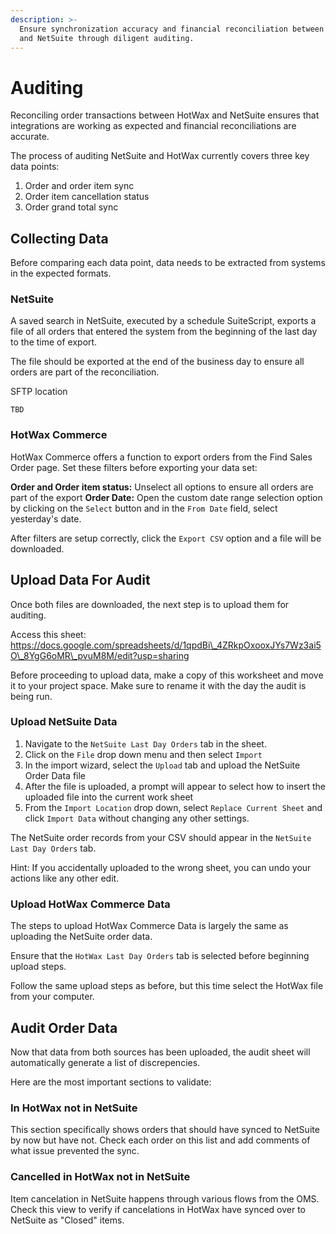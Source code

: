 ```yaml
---
description: >-
  Ensure synchronization accuracy and financial reconciliation between HotWax
  and NetSuite through diligent auditing.
---
```


# Auditing

Reconciling order transactions between HotWax and NetSuite ensures that integrations are working as expected and financial reconciliations are accurate.

The process of auditing NetSuite and HotWax currently covers three key data points:

1. Order and order item sync
2. Order item cancellation status
3. Order grand total sync

## Collecting Data

Before comparing each data point, data needs to be extracted from systems in the expected formats.

### NetSuite

A saved search in NetSuite, executed by a schedule SuiteScript, exports a file of all orders that entered the system from the beginning of the last day to the time of export.

The file should be exported at the end of the business day to ensure all orders are part of the reconciliation.

SFTP location

```
TBD
```

### HotWax Commerce

HotWax Commerce offers a function to export orders from the Find Sales Order page. Set these filters before exporting your data set:

**Order and Order item status:** Unselect all options to ensure all orders are part of the export **Order Date:** Open the custom date range selection option by clicking on the `Select` button and in the `From Date` field, select yesterday's date.

After filters are setup correctly, click the `Export CSV` option and a file will be downloaded.

## Upload Data For Audit

Once both files are downloaded, the next step is to upload them for auditing.

Access this sheet: https://docs.google.com/spreadsheets/d/1qpdBi\_4ZRkpOxooxJYs7Wz3ai5O\_8YgG6oMR\_pvuM8M/edit?usp=sharing

Before proceeding to upload data, make a copy of this worksheet and move it to your project space. Make sure to rename it with the day the audit is being run.

### Upload NetSuite Data

1. Navigate to the `NetSuite Last Day Orders` tab in the sheet.
2. Click on the `File` drop down menu and then select `Import`
3. In the import wizard, select the `Upload` tab and upload the NetSuite Order Data file
4. After the file is uploaded, a prompt will appear to select how to insert the uploaded file into the current work sheet
5. From the `Import Location` drop down, select `Replace Current Sheet` and click `Import Data` without changing any other settings.

The NetSuite order records from your CSV should appear in the `NetSuite Last Day Orders` tab.

Hint: If you accidentally uploaded to the wrong sheet, you can undo your actions like any other edit.

### Upload HotWax Commerce Data

The steps to upload HotWax Commerce Data is largely the same as uploading the NetSuite order data.

Ensure that the `HotWax Last Day Orders` tab is selected before beginning upload steps.

Follow the same upload steps as before, but this time select the HotWax file from your computer.

## Audit Order Data

Now that data from both sources has been uploaded, the audit sheet will automatically generate a list of discrepencies.

Here are the most important sections to validate:

### In HotWax not in NetSuite

This section specifically shows orders that should have synced to NetSuite by now but have not. Check each order on this list and add comments of what issue prevented the sync.

### Cancelled in HotWax not in NetSuite

Item cancelation in NetSuite happens through various flows from the OMS. Check this view to verify if cancelations in HotWax have synced over to NetSuite as "Closed" items.
